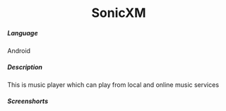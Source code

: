 <H1 align="center">SonicXM</H1>
<h5>Language</h5>
Android
<H5>Description</h5>
This is music player which can play from local and online music services
<h5>Screenshorts</h5>
